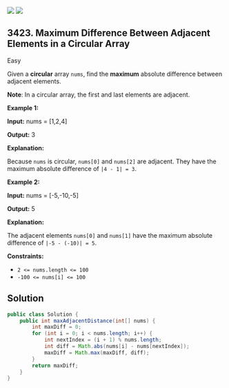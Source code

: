 [![](https://img.shields.io/github/stars/javadev/LeetCode-in-Java?label=Stars&style=flat-square)](https://github.com/javadev/LeetCode-in-Java)
[![](https://img.shields.io/github/forks/javadev/LeetCode-in-Java?label=Fork%20me%20on%20GitHub%20&style=flat-square)](https://github.com/javadev/LeetCode-in-Java/fork)

## 3423\. Maximum Difference Between Adjacent Elements in a Circular Array

Easy

Given a **circular** array `nums`, find the **maximum** absolute difference between adjacent elements.

**Note**: In a circular array, the first and last elements are adjacent.

**Example 1:**

**Input:** nums = [1,2,4]

**Output:** 3

**Explanation:**

Because `nums` is circular, `nums[0]` and `nums[2]` are adjacent. They have the maximum absolute difference of `|4 - 1| = 3`.

**Example 2:**

**Input:** nums = [-5,-10,-5]

**Output:** 5

**Explanation:**

The adjacent elements `nums[0]` and `nums[1]` have the maximum absolute difference of `|-5 - (-10)| = 5`.

**Constraints:**

*   `2 <= nums.length <= 100`
*   `-100 <= nums[i] <= 100`

## Solution

```java
public class Solution {
    public int maxAdjacentDistance(int[] nums) {
        int maxDiff = 0;
        for (int i = 0; i < nums.length; i++) {
            int nextIndex = (i + 1) % nums.length;
            int diff = Math.abs(nums[i] - nums[nextIndex]);
            maxDiff = Math.max(maxDiff, diff);
        }
        return maxDiff;
    }
}
```